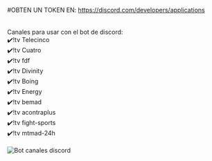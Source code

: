 #OBTEN UN TOKEN EN: https://discord.com/developers/applications
<br>
<br>
<br>
Canales para usar con el bot de discord:
<br>
✔️!tv Telecinco
<br>
✔️!tv Cuatro
<br>
✔️!tv fdf
<br>
✔️!tv Divinity
<br>
✔️!tv Boing
<br>
✔️!tv Energy
<br>
✔️!tv bemad
<br>
✔️!tv acontraplus
<br>
✔️!tv fight-sports
<br>
✔️!tv mtmad-24h
<br>
<br>
<img title="Bot canales discord" src="https://i.imgur.com/qaMS97z.png">
